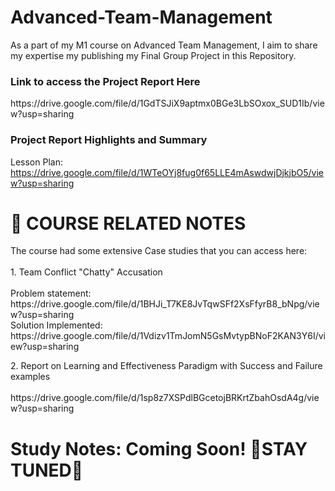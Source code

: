 # Advanced-Team-Management
As a part of my M1 course on Advanced Team Management, I aim to share my expertise my publishing my Final Group Project in this Repository. 

<h3> Link to access the Project Report Here </h3>
https://drive.google.com/file/d/1GdTSJiX9aptmx0BGe3LbSOxox_SUD1Ib/view?usp=sharing

<h3> Project Report Highlights and Summary </h3>

Lesson Plan: https://drive.google.com/file/d/1WTeOYj8fug0f65LLE4mAswdwjDjkjbO5/view?usp=sharing <br>

<h1> 📓 COURSE RELATED NOTES  </h1>

<p> The course had some extensive Case studies that you can access here: <br> <br>
1. Team Conflict "Chatty" Accusation <br><br>
  Problem statement: https://drive.google.com/file/d/1BHJi_T7KE8JvTqwSFf2XsFfyrB8_bNpg/view?usp=sharing <br>
  Solution Implemented: https://drive.google.com/file/d/1Vdizv1TmJomN5GsMvtypBNoF2KAN3Y6I/view?usp=sharing <br> </p>
  2. Report on Learning and Effectiveness Paradigm with Success and Failure examples<br><br>
  https://drive.google.com/file/d/1sp8z7XSPdlBGcetojBRKrtZbahOsdA4g/view?usp=sharing

<h1> Study Notes: Coming Soon! 🌸STAY TUNED🌸 </h1>
